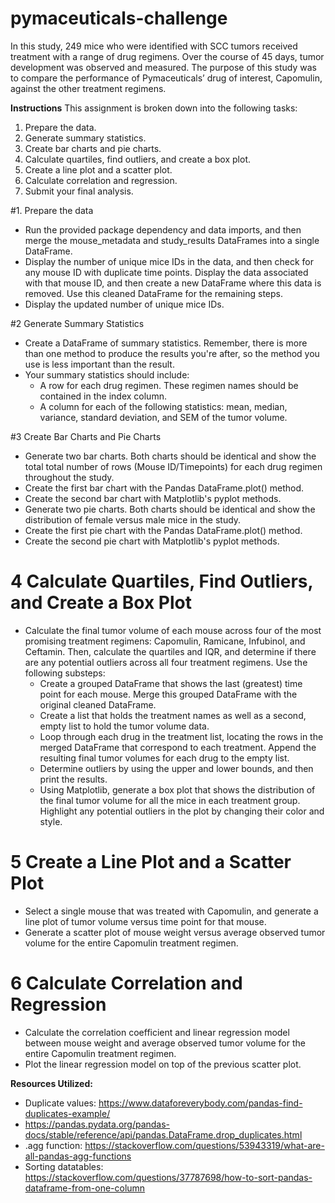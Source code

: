 # pymaceuticals-challenge
In this study, 249 mice who were identified with SCC tumors received treatment with a range of drug regimens. Over the course of 45 days, tumor development was observed and measured. The purpose of this study was to compare the performance of Pymaceuticals’ drug of interest, Capomulin, against the other treatment regimens.

**Instructions**
This assignment is broken down into the following tasks:
1. Prepare the data.
2. Generate summary statistics.
3. Create bar charts and pie charts.
4. Calculate quartiles, find outliers, and create a box plot.
5. Create a line plot and a scatter plot.
6. Calculate correlation and regression.
7. Submit your final analysis.

#1. Prepare the data
- Run the provided package dependency and data imports, and then merge the mouse_metadata and study_results DataFrames into a single DataFrame.
- Display the number of unique mice IDs in the data, and then check for any mouse ID with duplicate time points. Display the data associated with that mouse ID, and then create a new DataFrame where this data is removed. Use this cleaned DataFrame for the remaining steps.
- Display the updated number of unique mice IDs.

#2 Generate Summary Statistics
- Create a DataFrame of summary statistics. Remember, there is more than one method to produce the results you're after, so the method you use is less important than the result.
- Your summary statistics should include:
  - A row for each drug regimen. These regimen names should be contained in the index column.
  - A column for each of the following statistics: mean, median, variance, standard deviation, and SEM of the tumor volume.

#3 Create Bar Charts and Pie Charts
- Generate two bar charts. Both charts should be identical and show the total total number of rows (Mouse ID/Timepoints) for each drug regimen throughout the study.
- Create the first bar chart with the Pandas DataFrame.plot() method.
- Create the second bar chart with Matplotlib's pyplot methods.
- Generate two pie charts. Both charts should be identical and show the distribution of female versus male mice in the study.
- Create the first pie chart with the Pandas DataFrame.plot() method.
- Create the second pie chart with Matplotlib's pyplot methods.

# 4 Calculate Quartiles, Find Outliers, and Create a Box Plot
- Calculate the final tumor volume of each mouse across four of the most promising treatment regimens: Capomulin, Ramicane, Infubinol, and Ceftamin. Then, calculate the quartiles and IQR, and determine if there are any potential outliers across all four treatment regimens. Use the following substeps:
  - Create a grouped DataFrame that shows the last (greatest) time point for each mouse. Merge this grouped DataFrame with the original cleaned DataFrame.
  - Create a list that holds the treatment names as well as a second, empty list to hold the tumor volume data.
  - Loop through each drug in the treatment list, locating the rows in the merged DataFrame that correspond to each treatment. Append the     resulting final tumor volumes for each drug to the empty list.
  - Determine outliers by using the upper and lower bounds, and then print the results.
  - Using Matplotlib, generate a box plot that shows the distribution of the final tumor volume for all the mice in each treatment group. Highlight any potential outliers in the plot by changing their color and style.

# 5 Create a Line Plot and a Scatter Plot
- Select a single mouse that was treated with Capomulin, and generate a line plot of tumor volume versus time point for that mouse.
- Generate a scatter plot of mouse weight versus average observed tumor volume for the entire Capomulin treatment regimen.

# 6 Calculate Correlation and Regression
- Calculate the correlation coefficient and linear regression model between mouse weight and average observed tumor volume for the entire Capomulin treatment regimen.
- Plot the linear regression model on top of the previous scatter plot.


**Resources Utilized:**
- Duplicate values: https://www.dataforeverybody.com/pandas-find-duplicates-example/
- https://pandas.pydata.org/pandas-docs/stable/reference/api/pandas.DataFrame.drop_duplicates.html
- .agg function: https://stackoverflow.com/questions/53943319/what-are-all-pandas-agg-functions
- Sorting datatables:  https://stackoverflow.com/questions/37787698/how-to-sort-pandas-dataframe-from-one-column

